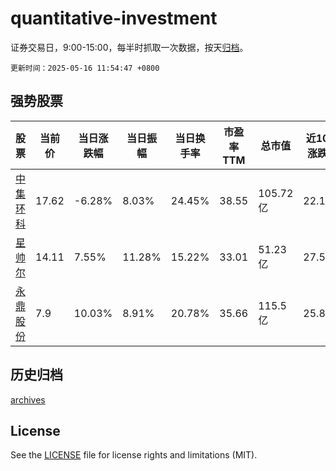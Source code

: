 # quantitative-investment

证券交易日，9:00-15:00，每半时抓取一次数据，按天[归档](archives)。

`更新时间：2025-05-16 11:54:47 +0800`

## 强势股票

|股票|当前价|当日涨跌幅|当日振幅|当日换手率|市盈率TTM|总市值|近10日涨跌幅|
|----|----|----|----|----|----|----|----|
|[中集环科](https://xueqiu.com/S/SZ301559)|17.62|-6.28%|8.03%|24.45%|38.55|105.72亿|22.11%|
|[星帅尔](https://xueqiu.com/S/SZ002860)|14.11|7.55%|11.28%|15.22%|33.01|51.23亿|27.58%|
|[永鼎股份](https://xueqiu.com/S/SH600105)|7.9|10.03%|8.91%|20.78%|35.66|115.5亿|25.8%|

## 历史归档

[archives](archives)

## License

See the [LICENSE](LICENSE) file for license rights and limitations (MIT).